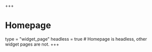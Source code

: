 +++
# Homepage
type = "widget_page"
headless = true  # Homepage is headless, other widget pages are not.
+++




